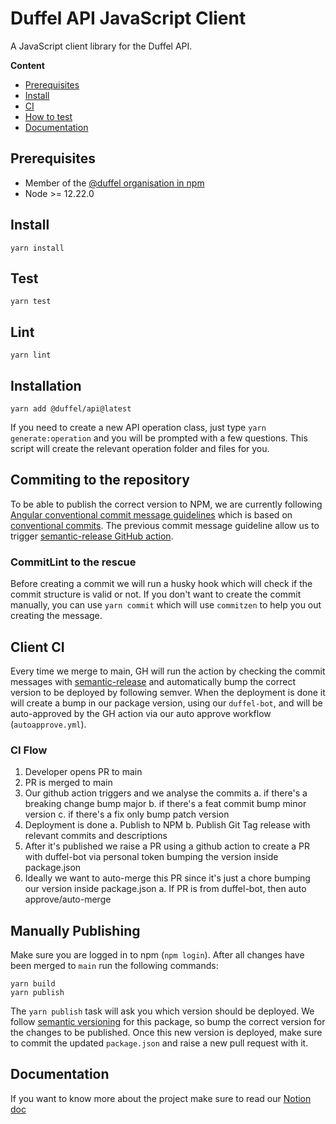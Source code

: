 # Duffel API JavaScript Client

A JavaScript client library for the Duffel API.

**Content**

- [Prerequisites](##prerequisites)
- [Install](##install)
- [CI](##client-ci)
- [How to test](##test)
- [Documentation](##documentation)

## Prerequisites

- Member of the [@duffel organisation in npm](https://www.npmjs.com/org/duffel)
- Node >= 12.22.0

## Install

```
yarn install
```

## Test

```
yarn test
```

## Lint

```
yarn lint
```

## Installation

```
yarn add @duffel/api@latest
```

If you need to create a new API operation class, just type `yarn generate:operation` and you will be prompted with a few questions. This script will create the relevant operation folder and files for you.

## Commiting to the repository

To be able to publish the correct version to NPM, we are currently following [Angular conventional commit message guidelines](https://github.com/angular/angular/blob/22b96b9/CONTRIBUTING.md#type) which is based on [conventional commits](https://www.conventionalcommits.org/en/v1.0.0/). The previous commit message guideline allow us to trigger [semantic-release GitHub action](##client-ci).

### CommitLint to the rescue

Before creating a commit we will run a husky hook which will check if the commit structure is valid or not. If you don't want to create the commit manually, you can use `yarn commit` which will use `commitzen` to help you out creating the message.

## Client CI

Every time we merge to main, GH will run the action by checking the commit messages with [semantic-release](https://github.com/semantic-release/semantic-release) and automatically bump the correct version to be deployed by following semver. When the deployment is done it will create a bump in our package version, using our `duffel-bot`, and will be auto-approved by the GH action via our auto approve workflow (`autoapprove.yml`).

### CI Flow

1. Developer opens PR to main
2. PR is merged to main
3. Our github action triggers and we analyse the commits
   a. if there's a breaking change bump major
   b. if there's a feat commit bump minor version
   c. if there's a fix only bump patch version
4. Deployment is done
   a. Publish to NPM
   b. Publish Git Tag release with relevant commits and descriptions
5. After it's published we raise a PR using a github action to create a PR with duffel-bot via personal token bumping the version inside package.json
6. Ideally we want to auto-merge this PR since it's just a chore bumping our version inside package.json
   a. If PR is from duffel-bot, then auto approve/auto-merge

## Manually Publishing

Make sure you are logged in to npm (`npm login`). After all changes have been merged to `main` run the following commands:

```
yarn build
yarn publish
```

The `yarn publish` task will ask you which version should be deployed. We follow [semantic versioning](https://www.semver.org) for this package, so bump the correct version for the changes to be published. Once this new version is deployed, make sure to commit the updated `package.json` and raise a new pull request with it.

## Documentation

If you want to know more about the project make sure to read our [Notion doc](https://www.notion.so/duffel/JS-Client-Library-Guides-c168653f674f4d768f08e8ba392702e5)
